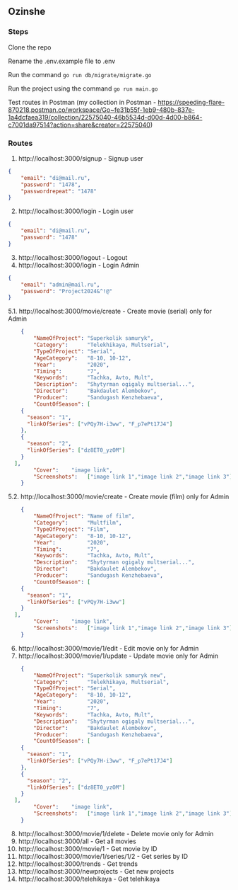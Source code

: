 ## Ozinshe

### Steps 

Clone the repo

Rename the .env.example file to .env

Run the command `go run db/migrate/migrate.go` 

Run the project using the command `go run main.go`

Test routes in Postman (my collection in Postman - https://speeding-flare-870218.postman.co/workspace/Go~fe31b55f-1eb9-480b-837e-1a4dcfaea319/collection/22575040-46b5534d-d00d-4d00-b864-c7001da97514?action=share&creator=22575040)

### Routes
1. http://localhost:3000/signup - Signup user
```json
{
    "email": "di@mail.ru",
    "password": "1478",
    "passwordrepeat": "1478"
}
```
2. http://localhost:3000/login - Login user
```json
{
    "email": "di@mail.ru",
    "password": "1478"
}
```
3. http://localhost:3000/logout - Logout
4. http://localhost:3000/login - Login Admin
```json
{
    "email": "admin@mail.ru",
    "password": "Project2024&^!@"
}
```
5.1. http://localhost:3000/movie/create - Create movie (serial) only for Admin
```json
    {
        "NameOfProject": "Superkolik samuryk",
        "Category":      "Telekhikaya, Multserial",
        "TypeOfProject": "Serial",
        "AgeCategory":   "8-10, 10-12",
        "Year":          "2020",
        "Timing":        "7",
        "Keywords":      "Tachka, Avto, Mult",
        "Description":   "Shytyrman ogigaly multserial...",
        "Director":      "Bakdaulet Alembekov",
        "Producer":      "Sandugash Kenzhebaeva",
        "CountOfSeason": [
    {
      "season": "1",
      "linkOfSeries": ["vPQy7H-i3ww", "F_p7ePt17J4"]
    },
    {
      "season": "2",
      "linkOfSeries": ["dz8ET0_yzOM"]
    }
  ],
        "Cover":    "image link",
        "Screenshots":   ["image link 1","image link 2","image link 3"]
    }
```
5.2. http://localhost:3000/movie/create - Create movie (film) only for Admin
```json
    {
        "NameOfProject": "Name of film",
        "Category":      "Multfilm",
        "TypeOfProject": "Film",
        "AgeCategory":   "8-10, 10-12",
        "Year":          "2020",
        "Timing":        "7",
        "Keywords":      "Tachka, Avto, Mult",
        "Description":   "Shytyrman ogigaly multserial...",
        "Director":      "Bakdaulet Alembekov",
        "Producer":      "Sandugash Kenzhebaeva",
        "CountOfSeason": [
    {
      "season": "1",
      "linkOfSeries": ["vPQy7H-i3ww"]
    }
  ],
        "Cover":    "image link",
        "Screenshots":   ["image link 1","image link 2","image link 3"]
    }
```
6. http://localhost:3000/movie/1/edit - Edit movie only for Admin
7. http://localhost:3000/movie/1/update - Update movie only for Admin
```json
    {
        "NameOfProject": "Superkolik samuryk new",
        "Category":      "Telekhikaya, Multserial",
        "TypeOfProject": "Serial",
        "AgeCategory":   "8-10, 10-12",
        "Year":          "2020",
        "Timing":        "7",
        "Keywords":      "Tachka, Avto, Mult",
        "Description":   "Shytyrman ogigaly multserial...",
        "Director":      "Bakdaulet Alembekov",
        "Producer":      "Sandugash Kenzhebaeva",
        "CountOfSeason": [
    {
      "season": "1",
      "linkOfSeries": ["vPQy7H-i3ww", "F_p7ePt17J4"]
    },
    {
      "season": "2",
      "linkOfSeries": ["dz8ET0_yzOM"]
    }
  ],
        "Cover":    "image link",
        "Screenshots":   ["image link 1","image link 2","image link 3"]
    }
```
8. http://localhost:3000/movie/1/delete - Delete movie only for Admin
9. http://localhost:3000/all - Get all movies
10. http://localhost:3000/movie/1 - Get movie by ID
11. http://localhost:3000/movie/1/series/1/2 - Get series by ID
12. http://localhost:3000/trends - Get trends
13. http://localhost:3000/newprojects - Get new projects
14. http://localhost:3000/telehikaya - Get telehikaya
   

